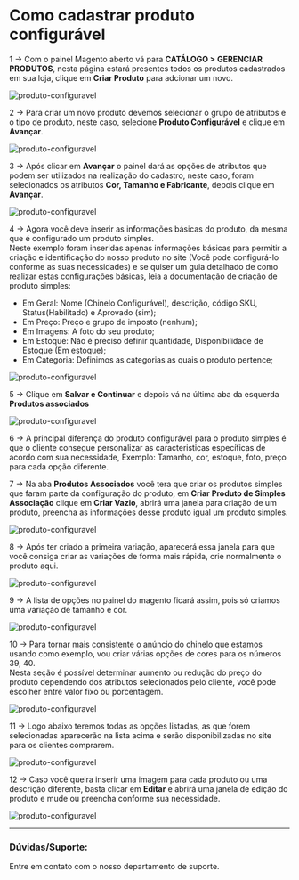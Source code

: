 # Como cadastrar produto configurável

1 -> Com o painel Magento aberto vá para **CATÁLOGO > GERENCIAR PRODUTOS**, nesta página estará presentes todos os produtos cadastrados em sua loja, clique em **Criar Produto** para adcionar um novo.

![produto-configuravel](https://github.com/Oficina-do-Dev/Tutoriais/blob/main/Magento_1/05%20-%20Como%20cadastrar%20produto%20configurável/images/image1.jpg)

2 -> Para criar um novo produto devemos selecionar o grupo de atributos e o tipo de produto, neste caso, selecione **Produto Configurável** e clique em **Avançar**.

![produto-configuravel](https://github.com/Oficina-do-Dev/Tutoriais/blob/main/Magento_1/05%20-%20Como%20cadastrar%20produto%20configurável/images/image2.jpg)

3 -> Após clicar em **Avançar** o painel dará as opções de atributos que podem ser utilizados na realização do cadastro, neste caso, foram selecionados os atributos **Cor, Tamanho e Fabricante**, depois clique em **Avançar**.

![produto-configuravel](https://github.com/Oficina-do-Dev/Tutoriais/blob/main/Magento_1/05%20-%20Como%20cadastrar%20produto%20configurável/images/image3.jpg)

4 -> Agora você deve inserir as informações básicas do produto, da mesma que é configurado um produto simples.<br>
Neste exemplo foram inseridas apenas informações básicas para permitir a criação e identificação do nosso produto no site (Você pode configurá-lo conforme as suas necessidades) e se quiser um guia detalhado de como realizar estas configurações básicas, leia a documentação de criação de produto simples:
* Em Geral: Nome (Chinelo Configurável), descrição, código SKU, Status(Habilitado) e Aprovado (sim);
* Em Preço: Preço e grupo de imposto (nenhum);
* Em Imagens: A foto do seu produto;
* Em Estoque: Não é preciso definir quantidade, Disponibilidade de Estoque (Em estoque);
* Em Categoria: Definimos as categorias as quais o produto pertence;

![produto-configuravel](https://github.com/Oficina-do-Dev/Tutoriais/blob/main/Magento_1/05%20-%20Como%20cadastrar%20produto%20configurável/images/image4.jpg)

5 -> Clique em **Salvar e Continuar** e depois vá na última aba da esquerda **Produtos associados**

![produto-configuravel](https://github.com/Oficina-do-Dev/Tutoriais/blob/main/Magento_1/05%20-%20Como%20cadastrar%20produto%20configurável/images/image5.jpg)

6 -> A principal diferença do produto configurável para o produto simples é que o cliente consegue personalizar as caracteristicas específicas de acordo com sua necessidade, Exemplo: Tamanho, cor, estoque, foto, preço para cada opção diferente.

7 -> Na aba **Produtos Associados** você tera que criar os produtos simples que faram parte da configuração do produto, em **Criar Produto de Simples Associação** clique em **Criar Vazio**, abrirá uma janela para criação de um produto, preencha as informações desse produto igual um produto simples.

![produto-configuravel](https://github.com/Oficina-do-Dev/Tutoriais/blob/main/Magento_1/05%20-%20Como%20cadastrar%20produto%20configurável/images/image6.jpg)

8 -> Após ter criado a primeira variação, aparecerá essa janela para que você consiga criar as variações de forma mais rápida, crie normalmente o produto aqui.

![produto-configuravel](https://github.com/Oficina-do-Dev/Tutoriais/blob/main/Magento_1/05%20-%20Como%20cadastrar%20produto%20configurável/images/image7.jpg)

9 -> A lista de opções no painel do magento ficará assim, pois só criamos uma variação de tamanho e cor.

![produto-configuravel](https://github.com/Oficina-do-Dev/Tutoriais/blob/main/Magento_1/05%20-%20Como%20cadastrar%20produto%20configurável/images/image8.jpg)

10 -> Para tornar mais consistente o anúncio do chinelo que estamos usando como exemplo, vou criar várias opções de cores para os números 39, 40.<br>
Nesta seção é possível determinar aumento ou redução do preço do produto dependendo dos atributos selecionados pelo cliente, você pode escolher entre valor fixo ou porcentagem.

![produto-configuravel](https://github.com/Oficina-do-Dev/Tutoriais/blob/main/Magento_1/05%20-%20Como%20cadastrar%20produto%20configurável/images/image9.jpg)

11 -> Logo abaixo teremos todas as opções listadas, as que forem selecionadas aparecerão na lista acima e serão disponibilizadas no site para os clientes comprarem.

![produto-configuravel](https://github.com/Oficina-do-Dev/Tutoriais/blob/main/Magento_1/05%20-%20Como%20cadastrar%20produto%20configurável/images/image10.jpg)

12 -> Caso você queira inserir uma imagem para cada produto ou uma descrição diferente, basta clicar em **Editar** e abrirá uma janela de edição do produto e mude ou preencha conforme sua necessidade.

![produto-configuravel](https://github.com/Oficina-do-Dev/Tutoriais/blob/main/Magento_1/05%20-%20Como%20cadastrar%20produto%20configurável/images/image11.jpg)

<hr>

### Dúvidas/Suporte:
Entre em contato com o nosso departamento de suporte.